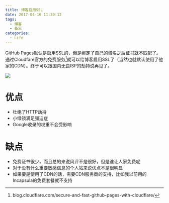 ```yaml
---
title: 博客启用SSL
date: 2017-04-16 11:39:12
tags:
  - 博客
  - 备忘
categories:
  - Life
---
```


GitHub Pages默认是启用SSL的，但是绑定了自己的域名之后证书就不匹配了。通过Cloudfare官方的免费服务[^1]就可以给博客启用SSL了（当然也就默认使用了他家的CDN）。终于可以跟国内无良ISP的劫持说再见了。

![](https://wx4.sinaimg.cn/large/4c1654ddgy1feodo69jpej207600twea.jpg)

<!--more-->

# 优点

-   杜绝了HTTP劫持
-   小绿锁满足强迫症
-   Google收录的权重不会受影响

# 缺点

-   免费证书很少，而且总的来说风评不是很好，但是谁让人家免费呢
-   对于没有什么重要敏感信息的个人站来说优点不是很明显
-   如果要是使用了CDN的话，需要CDN服务商的支持，比如我以前用的Incapsula的免费套餐就不支持

[^1]: blog.cloudflare.com/secure-and-fast-github-pages-with-cloudflare/